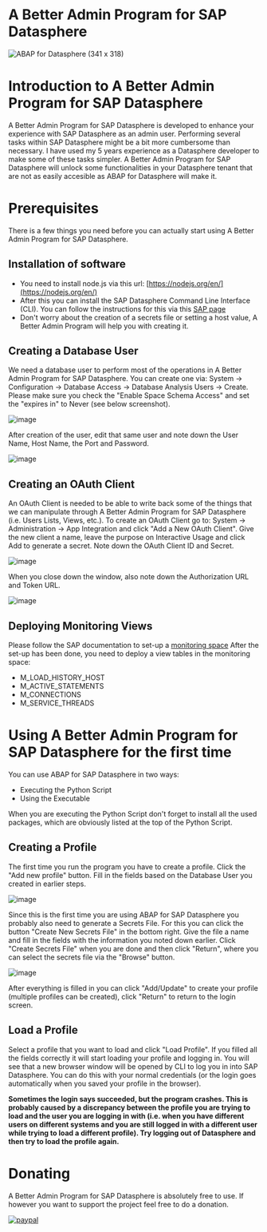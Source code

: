 # A Better Admin Program for SAP Datasphere
![ABAP for Datasphere (341 x 318)](https://github.com/kostertim87/A-Better-Admin-Program-for-Datasphere/assets/50547693/2d901eb1-3687-4500-871a-180607ea828a)

# Introduction to A Better Admin Program for SAP Datasphere

A Better Admin Program for SAP Datasphere is developed to enhance your experience with SAP Datasphere as an admin user. Performing several tasks within SAP Datasphere might be a bit more cumbersome than necessary. I have used my 5 years experience as a Datasphere developer to make some of these tasks simpler. A Better Admin Program for SAP Datasphere will unlock some functionalities in your Datasphere tenant that are not as easily accesible as ABAP for Datasphere will make it.

# Prerequisites
There is a few things you need before you can actually start using A Better Admin Program for SAP Datasphere. 

## Installation of software
- You need to install node.js via this url: [https://nodejs.org/en/](https://nodejs.org/en/)
- After this you can install the SAP Datasphere Command Line Interface (CLI). You can follow the instructions for this via this [SAP page](https://help.sap.com/docs/SAP_DATASPHERE/d0ecd6f297ac40249072a44df0549c1a/f7d5eddf20a34a1aa48d8e2c68a44e28.html)
- Don't worry about the creation of a secrets file or setting a host value, A Better Admin Program will help you with creating it.

## Creating a Database User
We need a database user to perform most of the operations in A Better Admin Program for SAP Datasphere. 
You can create one via: System -> Configuration -> Database Access -> Database Analysis Users -> Create. Please make sure you check the "Enable Space Schema Access" and set the "expires in" to Never (see below screenshot). 

![image](https://github.com/kostertim87/A-Better-Admin-Program-for-Datasphere/assets/50547693/a239e379-ef3f-43f0-b642-a2d40a18cb25)

After creation of the user, edit that same user and note down the User Name, Host Name, the Port and Password. 

![image](https://github.com/kostertim87/A-Better-Admin-Program-for-Datasphere/assets/50547693/19bd595a-2eb1-409b-9a48-ea628bfe395d)

## Creating an OAuth Client
An OAuth Client is needed to be able to write back some of the things that we can manipulate through A Better Admin Program for SAP Datasphere (i.e. Users Lists, Views, etc.). 
To create an OAuth Client go to: System -> Administration -> App Integration and click "Add a New OAuth Client". Give the new client a name, leave the purpose on Interactive Usage and click Add to generate a secret. 
Note down the OAuth Client ID and Secret.  

![image](https://github.com/kostertim87/A-Better-Admin-Program-for-Datasphere/assets/50547693/16447c8d-69f0-46d2-8c71-d1c5aa4d53f9)

When you close down the window, also note down the Authorization URL and Token URL.

![image](https://github.com/kostertim87/A-Better-Admin-Program-for-Datasphere/assets/50547693/c66f0c15-0e39-48a5-9903-b9ea165e2dca)

## Deploying Monitoring Views
Please follow the SAP documentation to set-up a [monitoring space](https://help.sap.com/docs/SAP_DATASPHERE/9f804b8efa8043539289f42f372c4862/9cd0691c44a74f2aa47b52f615f74433.html)
After the set-up has been done, you need to deploy a view tables in the monitoring space: 
- M_LOAD_HISTORY_HOST
- M_ACTIVE_STATEMENTS
- M_CONNECTIONS
- M_SERVICE_THREADS

# Using A Better Admin Program for SAP Datasphere for the first time
You can use ABAP for SAP Datasphere in two ways: 
- Executing the Python Script
- Using the Executable

When you are executing the Python Script don't forget to install all the used packages, which are obviously listed at the top of the Python Script. 

## Creating a Profile
The first time you run the program you have to create a profile. Click the "Add new profile" button. 
Fill in the fields based on the Database User you created in earlier steps. 

![image](https://github.com/kostertim87/A-Better-Admin-Program-for-Datasphere/assets/50547693/e2dee91e-4f87-4a9e-b81e-ffbb6ffecff8)

Since this is the first time you are using ABAP for SAP Datasphere you probably also need to generate a Secrets File. For this you can click the button "Create New Secrets File" in the bottom right. 
Give the file a name and fill in the fields with the information you noted down earlier. Click "Create Secrets File" when you are done and then click "Return", where you can select the secrets file via the "Browse" button.  

![image](https://github.com/kostertim87/A-Better-Admin-Program-for-Datasphere/assets/50547693/ee0bb72b-7287-4094-a192-2453b86c3b51)

After everything is filled in you can click "Add/Update" to create your profile (multiple profiles can be created), click "Return" to return to the login screen. 

## Load a Profile 
Select a profile that you want to load and click "Load Profile". If you filled all the fields correctly it will start loading your profile and logging in. 
You will see that a new browser window will be opened by CLI to log you in into SAP Datasphere. You can do this with your normal credentials (or the login goes automatically when you saved your profile in the browser). 

**Sometimes the login says succeeded, but the program crashes. This is probably caused by a discrepancy between the profile you are trying to load and the user you are logging in with (i.e. when you have different users on different systems and you are still logged in with a different user while trying to load a different profile). Try logging out of Datasphere and then try to load the profile again.**

# Donating
A Better Admin Program for SAP Datasphere is absolutely free to use. If however you want to support the project feel free to do a donation. 

[![paypal](https://www.paypalobjects.com/en_US/i/btn/btn_donateCC_LG.gif)](https://www.paypal.com/donate/?business=GHJJDER887YUC&no_recurring=0&item_name=Although+A+Better+Admin+Program+for+SAP+Datasphere+is+absolutely+free+to+use%2C+donations+are+always+welcome%21+&currency_code=EUR)

